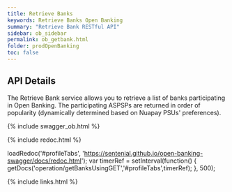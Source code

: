 ```yaml
---
title: Retrieve Banks
keywords: Retrieve Banks Open Banking 
summary: "Retrieve Bank RESTful API"
sidebar: ob_sidebar
permalink: ob_getbank.html
folder: prodOpenBanking
toc: false
---
```


## API Details

The Retrieve Bank service allows you to retrieve a list of banks participating in Open Banking.
The participating ASPSPs are returned in order of popularity (dynamically determined based on Nuapay PSUs' preferences).

{% include swagger_ob.html %}



<ul id="profileTabs" class="nav nav-tabs">
    
   
</ul>
 
 {% include redoc.html %}

loadRedoc('#profileTabs', 'https://sentenial.github.io/open-banking-swagger/docs/redoc.html');
var timerRef = setInterval(function() { getDocs('operation/getBanksUsingGET','#profileTabs',timerRef); }, 500);


</script>


<div id="mydiv"></div>


</div>



</div>


{% include links.html %}
